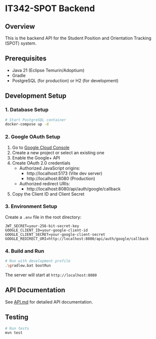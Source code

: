 # IT342-SPOT Backend

## Overview
This is the backend API for the Student Position and Orientation Tracking (SPOT) system.

## Prerequisites
- Java 21 (Eclipse Temurin/Adoptium)
- Gradle
- PostgreSQL (for production) or H2 (for development)

## Development Setup

### 1. Database Setup
```bash
# Start PostgreSQL container
docker-compose up -d
```

### 2. Google OAuth Setup
1. Go to [Google Cloud Console](https://console.cloud.google.com/)
2. Create a new project or select an existing one
3. Enable the Google+ API
4. Create OAuth 2.0 credentials
   - Authorized JavaScript origins:
     - http://localhost:5173 (Vite dev server)
     - http://localhost:8080 (Production)
   - Authorized redirect URIs:
     - http://localhost:8080/api/auth/google/callback
5. Copy the Client ID and Client Secret

### 3. Environment Setup
Create a `.env` file in the root directory:
```properties
JWT_SECRET=your-256-bit-secret-key
GOOGLE_CLIENT_ID=your-google-client-id
GOOGLE_CLIENT_SECRET=your-google-client-secret
GOOGLE_REDIRECT_URI=http://localhost:8080/api/auth/google/callback
```

### 4. Build and Run
```bash
# Run with development profile
.\gradlew.bat bootRun

```

The server will start at `http://localhost:8080`

## API Documentation
See [API.md](./docs/API.md) for detailed API documentation.

## Testing
```bash
# Run tests
mvn test
```
